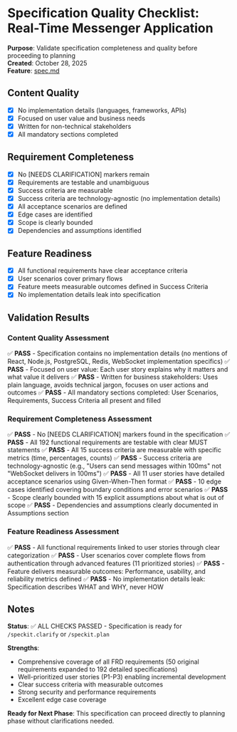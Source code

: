 # Specification Quality Checklist: Real-Time Messenger Application

**Purpose**: Validate specification completeness and quality before proceeding to planning  
**Created**: October 28, 2025  
**Feature**: [spec.md](../spec.md)

## Content Quality

- [x] No implementation details (languages, frameworks, APIs)
- [x] Focused on user value and business needs
- [x] Written for non-technical stakeholders
- [x] All mandatory sections completed

## Requirement Completeness

- [x] No [NEEDS CLARIFICATION] markers remain
- [x] Requirements are testable and unambiguous
- [x] Success criteria are measurable
- [x] Success criteria are technology-agnostic (no implementation details)
- [x] All acceptance scenarios are defined
- [x] Edge cases are identified
- [x] Scope is clearly bounded
- [x] Dependencies and assumptions identified

## Feature Readiness

- [x] All functional requirements have clear acceptance criteria
- [x] User scenarios cover primary flows
- [x] Feature meets measurable outcomes defined in Success Criteria
- [x] No implementation details leak into specification

## Validation Results

### Content Quality Assessment
✅ **PASS** - Specification contains no implementation details (no mentions of React, Node.js, PostgreSQL, Redis, WebSocket implementation specifics)
✅ **PASS** - Focused on user value: Each user story explains why it matters and what value it delivers
✅ **PASS** - Written for business stakeholders: Uses plain language, avoids technical jargon, focuses on user actions and outcomes
✅ **PASS** - All mandatory sections completed: User Scenarios, Requirements, Success Criteria all present and filled

### Requirement Completeness Assessment
✅ **PASS** - No [NEEDS CLARIFICATION] markers found in the specification
✅ **PASS** - All 192 functional requirements are testable with clear MUST statements
✅ **PASS** - All 15 success criteria are measurable with specific metrics (time, percentages, counts)
✅ **PASS** - Success criteria are technology-agnostic (e.g., "Users can send messages within 100ms" not "WebSocket delivers in 100ms")
✅ **PASS** - All 11 user stories have detailed acceptance scenarios using Given-When-Then format
✅ **PASS** - 10 edge cases identified covering boundary conditions and error scenarios
✅ **PASS** - Scope clearly bounded with 15 explicit assumptions about what is out of scope
✅ **PASS** - Dependencies and assumptions clearly documented in Assumptions section

### Feature Readiness Assessment
✅ **PASS** - All functional requirements linked to user stories through clear categorization
✅ **PASS** - User scenarios cover complete flows from authentication through advanced features (11 prioritized stories)
✅ **PASS** - Feature delivers measurable outcomes: Performance, usability, and reliability metrics defined
✅ **PASS** - No implementation details leak: Specification describes WHAT and WHY, never HOW

## Notes

**Status**: ✅ ALL CHECKS PASSED - Specification is ready for `/speckit.clarify` or `/speckit.plan`

**Strengths**:
- Comprehensive coverage of all FRD requirements (50 original requirements expanded to 192 detailed specifications)
- Well-prioritized user stories (P1-P3) enabling incremental development
- Clear success criteria with measurable outcomes
- Strong security and performance requirements
- Excellent edge case coverage

**Ready for Next Phase**: This specification can proceed directly to planning phase without clarifications needed.
